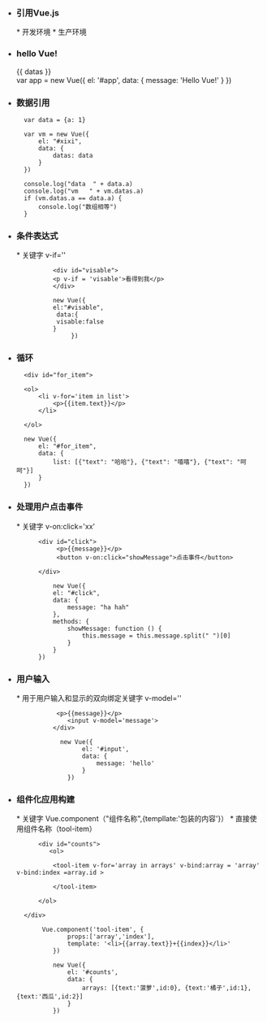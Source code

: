 * <h3>引用Vue.js</h3>
	* 开发环境 
	* 生产环境
* <h3>hello Vue!</h3>
		<div id="xixi">
    		{{ datas }}
		</div>
		 var app = new Vue({
        el: '#app',
        data: {
            message: 'Hello Vue!'
        }
   		})



* <h3>数据引用</h3>
	
		var data = {a: 1}
	
	    var vm = new Vue({
	        el: "#xixi",
	        data: {
	            datas: data
	        }
	    })
	
	    console.log("data  " + data.a)
	    console.log("vm   " + vm.datas.a)
	    if (vm.datas.a == data.a) {
	        console.log("数组相等")
	    }
	
* <h3>条件表达式</h3>
	* 关键字 v-if=''
	
				<div id="visable">
    			<p v-if = 'visable'>看得到我</p>
				</div>

				new Vue({
        		el:"#visable",
        		 data:{
           		 visable:false
       	 		}
   					 })

* <h3>循环</h3>

		<div id="for_item">
	
	    <ol>
	        <li v-for='item in list'>
	            <p>{{item.text}}</p>
	        </li>
	
	    </ol>
	
	</div>

		new Vue({
	        el: "#for_item",
	        data: {
	            list: [{"text": "哈哈"}, {"text": "嘻嘻"}, {"text": "呵呵"}]
	        }
	    })

* <h3>处理用户点击事件</h3>
	* 关键字 v-on:click='xx'  
	
			<div id="click">
				 <p>{{message}}</p>
				 <button v-on:click="showMessage">点击事件</button>
		
			</div>

				new Vue({
		        el: "#click",
		        data: {
		            message: "ha hah"
		        },
		        methods: {
		            showMessage: function () {
		                this.message = this.message.split(" ")[0]
		            }
		        }
		    })

* <h3>用户输入</h3>
	* 用于用户输入和显示的双向绑定关键字 v-model=''
				<div id="input">
		
				 <p>{{message}}</p>
					<input v-model='message'>
				</div>

				  new Vue({
				        el: '#input',
				        data: {
				            message: 'hello'
				        }
				    })

* <h3>组件化应用构建</h3>
	* 关键字 Vue.component（"组件名称",{templlate:'包装的内容'}）
	* 直接使用组件名称（tool-item）

			<div id="counts">
		   	   <ol>
		
		        <tool-item v-for='array in arrays' v-bind:array = 'array' v-bind:index =array.id >
		
		        </tool-item>
		
		    </ol>
		
		</div>
	
			 Vue.component('tool-item', {
			        props:['array','index'],
			        template: '<li>{{array.text}}+{{index}}</li>'
			    })
			
			    new Vue({
			        el: '#counts',
			        data: {
			            arrays: [{text:'菠萝',id:0}, {text:'橘子',id:1}, {text:'西瓜',id:2}]
			        }
			    })